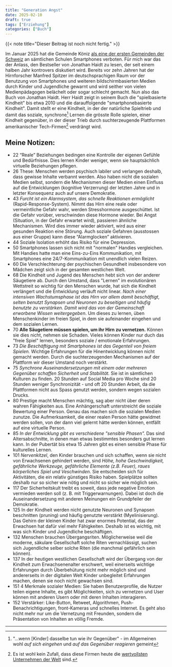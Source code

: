 ```yaml
---
title: "Generation Angst"
date: 2025-02-10
draft: true
tags: ["Erziehung"]
categories: ["Buch"]
---
```


{{< note title="Dieser Beitrag ist noch nicht fertig." >}}

Im Januar 2025 hat die Gemeinde Köniz [als eine der ersten Gemeinden der Schweiz](https://www.derbund.ch/koeniz-fuehrt-handyverbot-in-der-schule-flaechendeckend-ein-574522359970) an sämtlichen Schulen Smartphones verboten. Für mich war das der Anlass, den Bestseller von Jonathan Haidt zu lesen, der seit einem halben Jahr kontrovers diskutiert wird. Bereits vor zehn Jahren hat der Hirnforscher Manfred Spitzer im deutschsprachigen Raum vor der Benutzung von Smartphones und weiteren bildschirmbasierten Medien durch Kinder und Jugendliche gewarnt und wird seither von vielen Medienpädagogen belächelt oder sogar schlecht gemacht.
Nun also das Buch von Jonathan Haidt. Herr Haidt zeigt in seinem Buch die "spielbasierte Kindheit" bis etwa 2010 und die darauffolgende "smartphonebasierte Kindheit". Damit stellt er eine Kindheit, in der der natürliche Spieltrieb und damit das soziale, synchrone[^1] Lernen die grösste Rolle spielen, einer Kindheit gegenüber, in der dieser Trieb durch suchterzeugende Plattformen amerikanischer Tech-Firmen[^2] verdrängt wird.

[^1]: "...wenn [Kinder] dasselbe tun wie ihr Gegenüber" - im Allgemeinen wohl *auf sich eingehen* und *auf das Gegenüber reagieren* gemeint
[^2]: Es ist wohl kein Zufall, dass diese Firmen heute die [wertvollsten Unternehmen der Welt](https://de.statista.com/statistik/daten/studie/12108/umfrage/top-unternehmen-der-welt-nach-marktwert/) sind.

## Meine Notizen:

* 22 “Reale” Beziehungen bedingen eine Kontrolle der eigenen Gefühle und Bedürfnisse. Dies lernen Kinder weniger, wenn sie hauptsächlich virtuelle Beziehungen pflegen.
* 26 These: Menschen werden psychisch labiler und verlangen deshalb, dass gewisse Inhalte verbannt werden. Also haben nicht die sozialen Medien selbst, sondern die Mechanismen dieser Medien einen Einfluss auf die Entwicklungen (kognitive Verzerrung) der letzten Jahre und in letzter Konsequenz auch auf unsere Demokratie.
* 43 *Furcht ist ein Alarmsystem, das schnelle Reaktionen ermöglicht* (Rapid-Response-System). Nimmt das Hirn eine reale oder vermeintliche Gefahr wahr, werden Stresshormone ausgeschüttet. Ist die Gefahr vorüber, verschwinden diese Hormone wieder. Bei Angst (Situation, in der Gefahr erwartet wird), passieren ähnliche Mechanismen. Wird dies immer wieder aktiviert, wird aus einer gesunden Reaktion eine Störung. Auch soziale Gefahren (ausstossen aus einer Gruppe) kann diese “Alarmglocken” aktivieren.
* 44 Soziale Isolation erhöht das Risiko für eine Depression.
* 50 Smartphones lassen sich nicht mit "normalen" Handies vergleichen. Mit Handies hatte man eine Eins-zu-Eins Kommunikation, mit Smartphones eine 24/7-Kommunikation mit unendlich vielen Reizen.
* 60 Die Verschlechterung der psychischen Gesundheit insbesondere von Mädchen zeigt sich in der gesamten westlichen Welt.
* 68 Die Kindheit und Jugend des Menschen hebt sich von der anderer Säugetiere ab. Durch den Umstand, dass "Lernen" im evolutionären Wettstreit so wichtig für den Menschen wurde, hat sich die Kindheit verlängert und die Entwicklung verläuft nicht linear. *Nach einer intensiven Wachstumsphase ist das Hirn vor allem damit beschäftigt, selten benutzt Synapsen und Neuronen zu beseitigen und häufig benutzte zu verstärken. Damit wird das von der Gemeinschaft erworbene Wissen weitergegeben*. Um dieses zu lernen, üben Menschenkinder im freien Spiel, in dem sie aufeinander eingehen und dem sozialen Lernen.
* 70 **Alle Säugetiere müssen spielen, um ihr Hirn zu vernetzen.** Können sie dies nicht, nehmen sie Schaden. Vieles können Kinder nur duch das "freie Spiel" lernen, besonders soziale / emotionale Erfahrungen.
* 73 *Die Beschäftigung mit Smartphones ist das Gegenteil von freiem Spielen.* Wichtige Erfahrungen für die Hinentwicklung können nicht gemacht werden. Durch die suchterzeugenden Mechanismen auf der Plattform wir dieser Umstand noch verstärkt.
* 75 *Synchrone Auseinandersetzungen mit einem oder mehreren Gegenüber schaffen Sicherheit und Stabilität.* Sie ist in sämtlichen Kulturen zu finden. 20 Stunden auf Social Media pro Woche sind 20 Stunden weniger Synchronizität - und oft 20 Stunden Arbeit, da die Plattformen nicht aus Spass genutzt werden, sondern wegen sozialen Drucks.
* 80 Prestige macht Menschen mächtig, sag aber nicht über deren wahren Fähigkeiten aus. Eine Anhängerschaft unterstreicht die soziale Bewertung einer Person. Genau das machen sich die sozialen Medien zunutze. Die Aufmerksamkeit, die einer realen Person hätte gewidmet werden sollen, von der dann viel gelernt hätte werden können, entfällt auf eine virtuelle Person.
* 85 *In der Entwicklung gibt es verschiedene "sensible Phasen".* Das sind Altersabschnitte, in denen man etwas bestimmtes besonders gut lernen kann. In der Pubertät bis etwa 15 Jahren gibt es einen sensible Phase für kulturelles Lernen.
* 101 *Nervenkitzel*, den Kinder brauchen und sich schaffen, wenn sie nicht von Erwachsenen gehindert werden, sind
*Höhe, hohe Geschwindigkeit, gefährliche Werkzeuge, gefährliche Elemente (z.B. Feuer), raues körperliches Spiel
und Veschwinden*. Sie entscheiden sich für Aktivitäten, die ein relativ günstiges Risiko haben. Spielplätze sollten deshalb nur so sicher wie nötig und nicht so sicher wie möglich sein.
* 117 Der Sicherheitskult treibt es soweit, dass jede negative Emotion vermieden werden soll (z. B. mit Triggerwarnungen).
Dabei ist doch die Auseinandersetzung mit anderen Meinungen ein Grundpfeiler der Demokratie.
* 125 In der Kindheit werden nicht genutzte Neuronen und Synapsen beschnitten (pruning) und häufig genutzte verstärkt (Myelinisierung). Das Gehirn der kleinen Kinder hat zwar enormes Potential, das der Erwachsen hat dafür viel mehr Fähigkeiten. Deshalb ist es wichtig, mit was sich Kinder und Jugendliche beschäftigen.
* 132 Menschen brauchen Übergangsriten. Möglicherweise weil die moderne, säkulare Gesellschaft solche Riten vernachlässigt, 
suchen sich Jugendliche selber solche Riten (die manchmal gefährlich sein können).
* 137 In der heutigen westlichen Gesellschaft wird der Übergang von der Kindheit zum Erwachsenenalter erschwert, weil einerseits wichtige Erfahrungen
durch Überbehütung nicht mehr möglich sind und andererseits in der digitalen Welt Kinder unbegleitet Erfahrungen machen, denen sie noch nicht gewachsen sind.
* 151 4 Merkmale sozialer Medien: Sie haben Benutzerprofile, die Nutzer teilen eigene Inhalte, es gibt Möglichkeiten, sich zu vernetzen und User können mit anderen Usern oder mit deren Inhalten interagieren.
* 152 Verstärker: Like-Button, Retweet, Algorithmen, Push-Benachrichtigungen, front-Kameras und schnelles Internet.
Es geht also nicht mehr nur um die Vernetzung mit Freunden, sondern die Präsentation von Inhalten an völlig Fremde.


- - -

